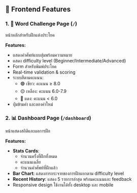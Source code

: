 ## 🎨 Frontend Features

### 1. 🎯 Word Challenge Page (`/`)

หน้าหลักสำหรับฝึกแต่งประโยค

**Features:**
- แสดงคำศัพท์แบบสุ่มพร้อมความหมาย
- แสดง difficulty level (Beginner/Intermediate/Advanced)
- Form สำหรับพิมพ์ประโยค
- Real-time validation & scoring
- ระบบสีตามคะแนน:
  - 🟢 เขียว: คะแนน ≥ 8.0
  - 🟡 เหลือง: คะแนน 6.0-7.9
  - 🔴 แดง: คะแนน < 6.0
- ปุ่มข้ามคำ และลองคำใหม่

### 2. 📊 Dashboard Page (`/dashboard`)

หน้าแสดงสถิติและผลการฝึก

**Features:**
- **Stats Cards**: 
  - จำนวนครั้งที่ฝึกทั้งหมด
  - คะแนนเฉลี่ย
  - จำนวนคำศัพท์ที่ฝึกแล้ว
- **Bar Chart**: แสดงการกระจายของการฝึกแยกตาม difficulty level
- **Recent History**: แสดง 5 รายการล่าสุด พร้อมคะแนนและ feedback
- Responsive design ใช้งานได้ทั้ง desktop และ mobile

